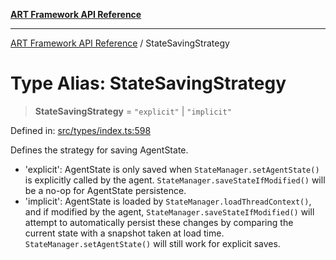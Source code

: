 [**ART Framework API Reference**](../README.md)

***

[ART Framework API Reference](../README.md) / StateSavingStrategy

# Type Alias: StateSavingStrategy

> **StateSavingStrategy** = `"explicit"` \| `"implicit"`

Defined in: [src/types/index.ts:598](https://github.com/hashangit/ART/blob/13d06b82b833201787abcae252aaec8212ec73f7/src/types/index.ts#L598)

Defines the strategy for saving AgentState.
- 'explicit': AgentState is only saved when `StateManager.setAgentState()` is explicitly called by the agent.
              `StateManager.saveStateIfModified()` will be a no-op for AgentState persistence.
- 'implicit': AgentState is loaded by `StateManager.loadThreadContext()`, and if modified by the agent,
              `StateManager.saveStateIfModified()` will attempt to automatically persist these changes
              by comparing the current state with a snapshot taken at load time.
              `StateManager.setAgentState()` will still work for explicit saves.
